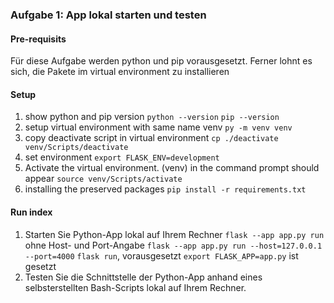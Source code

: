 ### Aufgabe 1: App lokal starten und testen
#### Pre-requisits
Für diese Aufgabe werden python und pip vorausgesetzt. 
Ferner lohnt es sich, die Pakete im virtual environment zu installieren  

#### Setup
1. show python and pip version
```python --version```
```pip --version```
2. setup virtual environment with same name venv
```py -m venv venv```
3. copy deactivate script in virtual environment
```cp ./deactivate venv/Scripts/deactivate```
4. set environment
```export FLASK_ENV=development```
5. Activate the virtual environment. (venv) in the command prompt should appear
```source venv/Scripts/activate```
6. installing the preserved packages
```pip install -r requirements.txt```


#### Run index
1. Starten Sie Python-App lokal auf Ihrem Rechner
```flask --app app.py run``` ohne Host- und Port-Angabe
```flask --app app.py run --host=127.0.0.1 --port=4000```
```flask run```, vorausgesetzt ```export FLASK_APP=app.py``` ist gesetzt
2. Testen Sie die Schnittstelle der Python-App anhand eines selbsterstellten 
Bash-Scripts lokal auf Ihrem Rechner.
